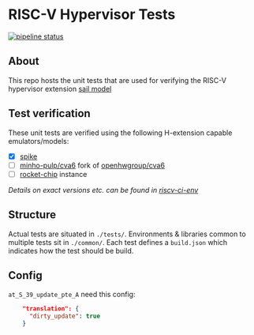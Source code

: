 # RISC-V Hypervisor Tests

[![pipeline status](https://gitlab.kuleuven.be/u0165022/riscv-hyp-tests/badges/main/pipeline.svg)](https://gitlab.kuleuven.be/u0165022/riscv-hyp-tests/-/commits/main)

## About

This repo hosts the unit tests that are used for verifying the RISC-V hypervisor extension [sail model](https://github.com/defermelowie/sail-riscv)

## Test verification

These unit tests are verified using the following H-extension capable emulators/models:
- [x] [spike](https://github.com/riscv-software-src/riscv-isa-sim/tree/master)
- [ ] [minho-pulp/cva6](https://github.com/minho-pulp/cva6) fork of [openhwgroup/cva6](https://github.com/openhwgroup/cva6)
- [ ] [rocket-chip](https://github.com/chipsalliance/rocket-chip) instance

*Details on exact versions etc. can be found in [riscv-ci-env](https://gitlab.kuleuven.be/u0165022/riscv-ci-env)*

## Structure

Actual tests are situated in `./tests/`. Environments & libraries common to multiple tests sit in `./common/`. Each test defines a `build.json` which indicates how the test should be build.

## Config

`at_S_39_update_pte_A` need this config:

```json
    "translation": {
      "dirty_update": true
    }
```
